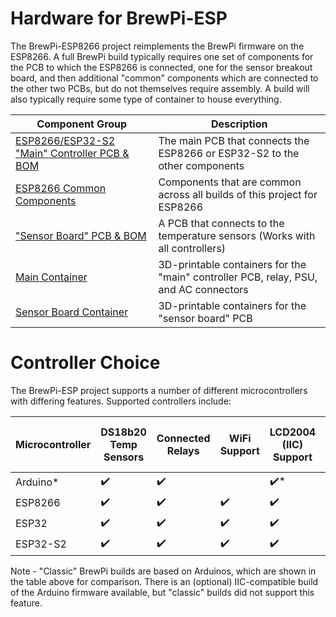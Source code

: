 # Hardware for BrewPi-ESP

The BrewPi-ESP8266 project reimplements the BrewPi firmware on the ESP8266. A full BrewPi build typically requires one 
set of components for the PCB to which the ESP8266 is connected, one for the sensor breakout board, and then additional
"common" components which are connected to the other two PCBs, but do not themselves require assembly. A build will also
typically require some type of container to house everything.



| Component Group                                                                     | Description                                                                          |
|-------------------------------------------------------------------------------------|--------------------------------------------------------------------------------------|
| [ESP8266/ESP32-S2 "Main" Controller PCB & BOM](ESP8266%20BrewPi%20Boards/README.md) | The main PCB that connects the ESP8266 or ESP32-S2 to the other components           |
| [ESP8266 Common Components](ESP8266%20BrewPi%20Boards/Common%20Components.md)       | Components that are common across all builds of this project for ESP8266             |
| ["Sensor Board" PCB & BOM](BrewPi%20Sensor%20Boards/README.md)                      | A PCB that connects to the temperature sensors (Works with all controllers)          |
| [Main Container](BrewPi%20Containers/Main%20PCB%20Container/README.md)              | 3D-printable containers for the "main" controller PCB, relay, PSU, and AC connectors |
| [Sensor Board Container](BrewPi%20Containers/Sensor%20Board%20Container/README.md)  | 3D-printable containers for the "sensor board" PCB                                   |


# Controller Choice

The BrewPi-ESP project supports a number of different microcontrollers with differing features. Supported controllers include:

| **Microcontroller** | **DS18b20 Temp Sensors** | **Connected Relays** | **WiFi Support**   | **LCD2004 (IIC) Support** | **TFT Screen Support** | **Kasa WiFi Relay** | **Tilt/Inkbird Bluetooth Temp Sensors** |
|---------------------|--------------------------|----------------------|--------------------|---------------------------|------------------------|---------------------|-----------------------------------------|
| Arduino*            | :heavy_check_mark:       | :heavy_check_mark:   |                    | :heavy_check_mark:*       |                        |                     |                                         |
| ESP8266             | :heavy_check_mark:       | :heavy_check_mark:   | :heavy_check_mark: | :heavy_check_mark:        |                        |                     |                                         |
| ESP32               | :heavy_check_mark:       | :heavy_check_mark:   | :heavy_check_mark: | :heavy_check_mark:        | :heavy_check_mark:     | :heavy_check_mark:  | :heavy_check_mark:                      |
| ESP32-S2            | :heavy_check_mark:       | :heavy_check_mark:   | :heavy_check_mark: | :heavy_check_mark:        |                        | :heavy_check_mark:  |                                         |

Note - "Classic" BrewPi builds are based on Arduinos, which are shown in the table above for comparison. There is an (optional) IIC-compatible build of the Arduino firmware available, but "classic" builds did not support this feature.

